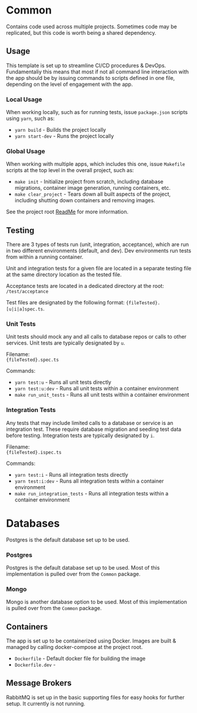 # Common
Contains code used across multiple projects. Sometimes code may be replicated, but this code is worth being a shared dependency.

## Usage
This template is set up to streamline CI/CD procedures & DevOps. Fundamentaliy this means that most if not all command line interaction with the app should be by issuing commands to scripts defined in one file, depending on the level of engagement with the app.

### Local Usage
When working locally, such as for running tests, issue `package.json` scripts using `yarn`, such as:
* `yarn build`      - Builds the project locally
* `yarn start-dev`  - Runs the project locally

### Global Usage
When working with multiple apps, which includes this one, issue `Makefile` scripts at the top level in the overall project, such as:
* `make init`          - Initialize project from scratch, including database migrations, container image generation, running containers, etc.
* `make clear_project` - Tears down all built aspects of the project, including shutting down containers and removing images.

See the project root [ReadMe](../../README.md) for more information.

## Testing
There are 3 types of tests run (unit, integration, acceptance), which are run in two different environments (default, and dev). Dev environments run tests from within a running container.

Unit and integration tests for a given file are located in a separate testing file at the same directory location as the tested file.

Acceptance tests are located in a dedicated directory at the root: `/test/acceptance`

Test files are designated by the following format: `{fileTested}.[u|i|a]spec.ts`.

### Unit Tests
Unit tests should mock any and all calls to database repos or calls to other services. Unit tests are typically designated by `u`.

Filename: \
`{fileTested}.spec.ts`

Commands:
* `yarn test:u`         - Runs all unit tests directly
* `yarn test:u:dev`     - Runs all unit tests within a container environment
* `make run_unit_tests` - Runs all unit tests within a container environment

### Integration Tests
Any tests that may include limited calls to a database or service is an integration test. These require database migration and seeding test data before testing. Integration tests are typically designated by `i`.

Filename: \
`{fileTested}.ispec.ts`

Commands:
* `yarn test:i`                - Runs all integration tests directly
* `yarn test:i:dev`            - Runs all integration tests within a container environment
* `make run_integration_tests` - Runs all integration tests within a container environment

# Databases
Postgres is the default database set up to be used.

### Postgres
Postgres is the default database set up to be used. Most of this implementation is pulled over from the `Common` package.

### Mongo
Mongo is another database option to be used. Most of this implementation is pulled over from the `Common` package.

## Containers
The app is set up to be containerized using Docker. Images are built & managed by calling docker-compose at the project root.
* `Dockerfile`      - Default docker file for building the image
* `Dockerfile.dev`  -

## Message Brokers
RabbitMQ is set up in the basic supporting files for easy hooks for further setup. It currently is not running.